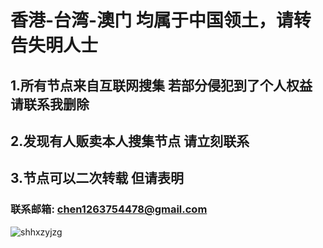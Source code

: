 # 香港-台湾-澳门 均属于中国领土，请转告失明人士

## 1.所有节点来自互联网搜集 若部分侵犯到了个人权益 请联系我删除

## 2.发现有人贩卖本人搜集节点 请立刻联系

## 3.节点可以二次转载 但请表明

### 联系邮箱: chen1263754478@gmail.com


![shhxzyjzg](https://github.com/ThekingMX1998/free-v2ray-code/raw/master/Image/shhxzyjzg.jpg)
